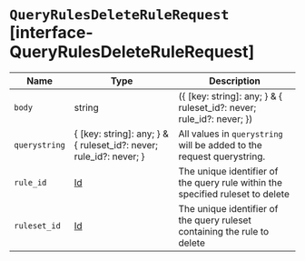 # `QueryRulesDeleteRuleRequest` [interface-QueryRulesDeleteRuleRequest]

| Name | Type | Description |
| - | - | - |
| `body` | string | ({ [key: string]: any; } & { ruleset_id?: never; rule_id?: never; }) | All values in `body` will be added to the request body. |
| `querystring` | { [key: string]: any; } & { ruleset_id?: never; rule_id?: never; } | All values in `querystring` will be added to the request querystring. |
| `rule_id` | [Id](./Id.md) | The unique identifier of the query rule within the specified ruleset to delete |
| `ruleset_id` | [Id](./Id.md) | The unique identifier of the query ruleset containing the rule to delete |
